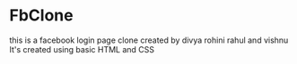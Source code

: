 # FbClone
this is a facebook login page clone created by divya rohini rahul and vishnu 
It's created using basic HTML and CSS 
